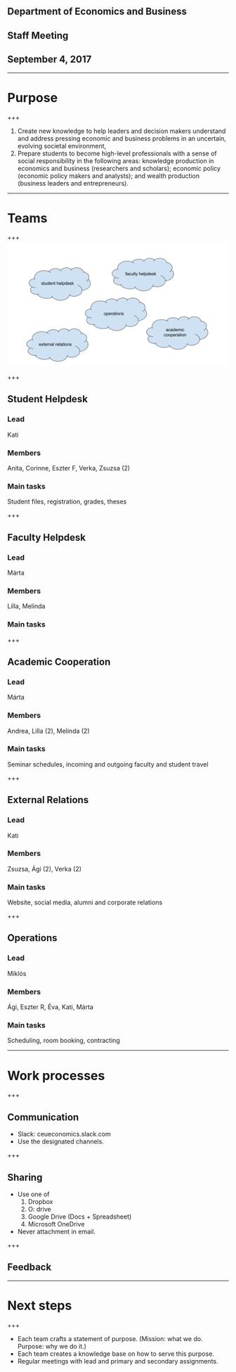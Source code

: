 ## Department of Economics and Business
## Staff Meeting
## September 4, 2017
---

# Purpose
+++
1. Create new knowledge to help leaders and decision makers understand and address pressing economic and business problems in an uncertain, evolving societal environment,
2. Prepare students to become high-level professionals with a sense of social responsibility in the following areas: knowledge production in economics and business (researchers and scholars); economic policy (economic policy makers and analysts); and wealth production (business leaders and entrepreneurs).


---
# Teams
+++
![Teams](https://raw.githubusercontent.com/korenmiklos/talks/staff-meeting/ECOBUS-teams.svg?sanitize=true)

+++
## Student Helpdesk
### Lead
Kati
### Members
Anita, Corinne, Eszter F, Verka, Zsuzsa (2)
### Main tasks
Student files, registration, grades, theses

+++
## Faculty Helpdesk
### Lead
Márta
### Members
Lilla, Melinda
### Main tasks

+++
## Academic Cooperation
### Lead
Márta
### Members
Andrea, Lilla (2), Melinda (2)
### Main tasks
Seminar schedules, incoming and outgoing faculty and student travel

+++
## External Relations
### Lead
Kati
### Members
Zsuzsa, Ági (2), Verka (2)
### Main tasks
Website, social media, alumni and corporate relations

+++
## Operations
### Lead
Miklós
### Members
Ági, Eszter R, Éva, Kati, Márta
### Main tasks
Scheduling, room booking, contracting

---
# Work processes
+++
## Communication
- Slack: ceueconomics.slack.com
- Use the designated channels.

+++
## Sharing
- Use one of
	1. Dropbox
	2. O: drive
	3. Google Drive (Docs + Spreadsheet)
	4. Microsoft OneDrive
- Never attachment in email.

+++
## Feedback

---
# Next steps
+++
- Each team crafts a statement of purpose. (Mission: what we do. Purpose: why we do it.)
- Each team creates a knowledge base on how to serve this purpose.
- Regular meetings with lead and primary and secondary assignments.

